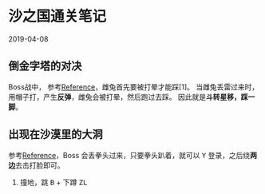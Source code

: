 沙之国通关笔记
================
2019-04-08

## 倒金字塔的对决

Boss战中，
参考[Reference](http://tv.duowan.com/1710/373131495748_2.html)，雌兔首先要被打晕才能踩\[1\]。
当雌兔丢雷过来时，用帽子打，产生**反弹**，雌兔会被打晕，然后跑过去踩。 因此就是**斗转星移，踩一脚**。

## 出现在沙漠里的大洞

参考[Reference](http://tv.duowan.com/1710/373131495748_3.html)，Boss
会丢拳头过来，只要拳头趴着，就可以 <kbd>Y</kbd> 登录，之后绕**两边**去击打脸即可。

1.  撞地，跳 <kbd>B</kbd> + 下蹲 <kbd>ZL</kbd>
